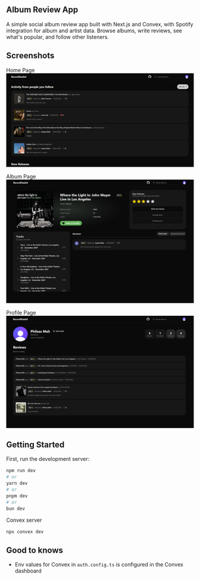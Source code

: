 ## Album Review App

A simple social album review app built with Next.js and Convex, with Spotify integration for album and artist data. Browse albums, write reviews, see what's popular, and follow other listeners.

## Screenshots
Home Page
![Home page](images/home-page.png)

Album Page
![Album page](images/album-page.png)

Profile Page
![Profile page](images/profile-page.png)

## Getting Started

First, run the development server:

```bash
npm run dev
# or
yarn dev
# or
pnpm dev
# or
bun dev
```
Convex server
```bash
npx convex dev
```

## Good to knows 
- Env values for Convex in `auth.config.ts` is configured in the Convex dashboard